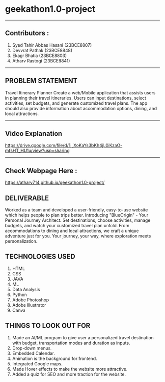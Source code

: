 
# geekathon1.0-project
---
## Contributors : 
1. Syed Tahir Abbas Hasani (23BCE8807)
2. Devvrat Pathak (23BCE8848)
3. Ekagr Bhatia (23BCE8803)
4. Atharv Rastogi (23BCE8841)

---
## PROBLEM STATEMENT
Travel Itinerary Planner
Create a web/Mobile application that assists users in planning their travel itineraries. Users can input destinations, select activities, set budgets, and generate customized travel plans. The app should also provide information about accommodation options, dining, and local attractions.


---
## Video Explanation
https://drive.google.com/file/d/1j_XoKaYs3bKh4jL0iKzaO-mfsHT_HU1u/view?usp=sharing

----
## Check Webpage Here : 
https://atharv714.github.io/geekathon1.0-project/


## DELIVERABLE
Worked as a team and developed a user-friendly, easy-to-use website which helps people to plan trips better. Introducing "BlueOrigin" - Your Personal Journey Architect. Set destinations, choose activities, manage budgets, and watch your customized travel plan unfold. From accommodations to dining and local attractions, we craft a unique adventure just for you. Your journey, your way, where exploration meets personalization.

## TECHNOLOGIES USED
1.	HTML
1.	CSS
1.	JAVA
1.	ML
1.	Data Analysis
1.	Python
1.	Adobe Photoshop
1.	Adobe Illustrator
1.	Canva

## THINGS TO LOOK OUT FOR
1.	Made an AI/ML program to give user a personalized travel destination with budget, transportation modes and duration as inputs.
1.	Drop-down menus.
1.	Embedded Calendar.
1.	Animation is the background for frontend.
1.	Integrated Google maps.
1.	Made Hover effects to make the website more attractive.
1.	Added a quiz for SEO and more traction for the website.
